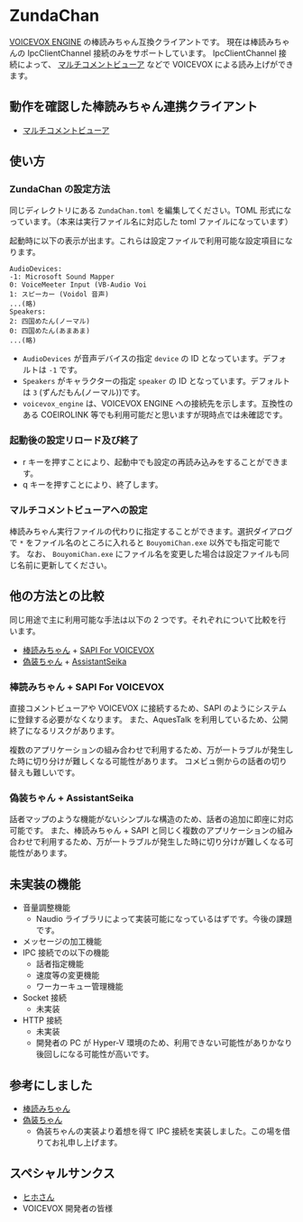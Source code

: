 # ZundaChan

[VOICEVOX ENGINE](https://github.com/VOICEVOX/voicevox_engine) の棒読みちゃん互換クライアントです。
現在は棒読みちゃんの IpcClientChannel 接続のみをサポートしています。
IpcClientChannel 接続によって、 [マルチコメントビューア](https://ryu-s.github.io/app/multicommentviewer) などで VOICEVOX による読み上げができます。

## 動作を確認した棒読みちゃん連携クライアント

- [マルチコメントビューア](https://ryu-s.github.io/app/multicommentviewer)

## 使い方



### ZundaChan の設定方法

同じディレクトリにある `ZundaChan.toml` を編集してください。TOML 形式になっています。（本来は実行ファイル名に対応した toml ファイルになっています）

起動時に以下の表示が出ます。これらは設定ファイルで利用可能な設定項目になります。

```
AudioDevices:
-1: Microsoft Sound Mapper
0: VoiceMeeter Input (VB-Audio Voi
1: スピーカー (Voidol 音声)
...(略)
Speakers:
2: 四国めたん(ノーマル)
0: 四国めたん(あまあま)
...(略)
```

- `AudioDevices` が音声デバイスの指定 `device` の ID となっています。デフォルトは `-1` です。
- `Speakers` がキャラクターの指定 `speaker` の ID となっています。デフォルトは `3` (ずんだもん(ノーマル))です。
- `voicevox_engine` は、VOICEVOX ENGINE への接続先を示します。互換性のある COEIROLINK 等でも利用可能だと思いますが現時点では未確認です。

### 起動後の設定リロード及び終了

- r キーを押すことにより、起動中でも設定の再読み込みをすることができます。
- q キーを押すことにより、終了します。

### マルチコメントビューアへの設定

棒読みちゃん実行ファイルの代わりに指定することができます。選択ダイアログで `*` をファイル名のところに入れると `BouyomiChan.exe` 以外でも指定可能です。
なお、 `BouyomiChan.exe` にファイル名を変更した場合は設定ファイルも同じ名前に更新してください。

## 他の方法との比較

同じ用途で主に利用可能な手法は以下の 2 つです。それぞれについて比較を行います。

- [棒読みちゃん](https://chi.usamimi.info/Program/Application/BouyomiChan/) + [SAPI For VOICEVOX](https://github.com/shigobu/SAPIForVOICEVOX)
- [偽装ちゃん](https://hgotoh.jp/wiki/doku.php/documents/tools/tools-206) + [AssistantSeika](https://hgotoh.jp/wiki/doku.php/documents/voiceroid/assistantseika/assistantseika-000)

### 棒読みちゃん + SAPI For VOICEVOX

直接コメントビューアや VOICEVOX に接続するため、SAPI のようにシステムに登録する必要がなくなります。
また、AquesTalk を利用しているため、公開終了になるリスクがあります。

複数のアプリケーションの組み合わせで利用するため、万が一トラブルが発生した時に切り分けが難しくなる可能性があります。
コメビュ側からの話者の切り替えも難しいです。

### 偽装ちゃん + AssistantSeika

話者マップのような機能がないシンプルな構造のため、話者の追加に即座に対応可能です。
また、棒読みちゃん + SAPI と同じく複数のアプリケーションの組み合わせで利用するため、万が一トラブルが発生した時に切り分けが難しくなる可能性があります。

## 未実装の機能

- 音量調整機能
  - Naudio ライブラリによって実装可能になっているはずです。今後の課題です。
- メッセージの加工機能
- IPC 接続での以下の機能
  - 話者指定機能
  - 速度等の変更機能
  - ワーカーキュー管理機能
- Socket 接続
  - 未実装
- HTTP 接続
  - 未実装
  - 開発者の PC が Hyper-V 環境のため、利用できない可能性がありかなり後回しになる可能性が高いです。

## 参考にしました

- [棒読みちゃん](https://chi.usamimi.info/Program/Application/BouyomiChan/)
- [偽装ちゃん](https://hgotoh.jp/wiki/doku.php/documents/tools/tools-206)
  - 偽装ちゃんの実装より着想を得て IPC 接続を実装しました。この場を借りてお礼申し上げます。

## スペシャルサンクス

- [ヒホさん](https://twitter.com/hiho_karuta)
- VOICEVOX 開発者の皆様
